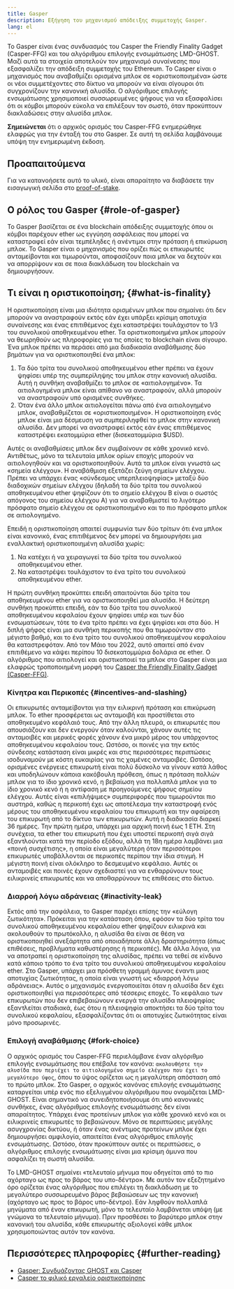 ```yaml
---
title: Gasper
description: Εξήγηση του μηχανισμού απόδειξης συμμετοχής Gasper.
lang: el
---
```


Το Gasper είναι ένας συνδυασμός του Casper the Friendly Finality Gadget (Casper-FFG) και του αλγόριθμου επιλογής ενσωμάτωσης LMD-GHOST. Μαζί αυτά τα στοιχεία αποτελούν τον μηχανισμό συναίνεσης που εξασφαλίζει την απόδειξη συμμετοχής του Ethereum. Το Casper είναι ο μηχανισμός που αναβαθμίζει ορισμένα μπλοκ σε «οριστικοποιημένα» ώστε οι νέοι συμμετέχοντες στο δίκτυο να μπορούν να είναι σίγουροι ότι συγχρονίζουν την κανονική αλυσίδα. Ο αλγόριθμος επιλογής ενσωμάτωσης χρησιμοποιεί συσσωρευμένες ψήφους για να εξασφαλίσει ότι οι κόμβοι μπορούν εύκολα να επιλέξουν τον σωστό, όταν προκύπτουν διακλαδώσεις στην αλυσίδα μπλοκ.

**Σημειώνεται** ότι ο αρχικός ορισμός του Casper-FFG ενημερώθηκε ελαφρώς για την ένταξή του στο Gasper. Σε αυτή τη σελίδα λαμβάνουμε υπόψη την ενημερωμένη έκδοση.

## Προαπαιτούμενα

Για να κατανοήσετε αυτό το υλικό, είναι απαραίτητο να διαβάσετε την εισαγωγική σελίδα στο [proof-of-stake](/developers/docs/consensus-mechanisms/pos/).

## Ο ρόλος του Gasper {#role-of-gasper}

Το Gasper βασίζεται σε ένα blockchain απόδειξης συμμετοχής όπου οι κόμβοι παρέχουν ether ως εγγύηση ασφάλειας που μπορεί να καταστραφεί εάν είναι τεμπέληδες ή ανέντιμοι στην πρόταση ή επικύρωση μπλοκ. Το Gasper είναι ο μηχανισμός που ορίζει πώς οι επικυρωτές ανταμείβονται και τιμωρούνται, αποφασίζουν ποια μπλοκ να δεχτούν και να απορρίψουν και σε ποια διακλάδωση του blockchain να δημιουργήσουν.

## Τι είναι η οριστικοποίηση; {#what-is-finality}

Η οριστικοποίηση είναι μια ιδιότητα ορισμένων μπλοκ που σημαίνει ότι δεν μπορούν να αναστραφούν εκτός εάν έχει υπάρξει κρίσιμη αποτυχία συναίνεσης και ένας επιτιθέμενος έχει καταστρέψει τουλάχιστον το 1/3 του συνολικού αποθηκευμένου ether. Τα οριστικοποιημένα μπλοκ μπορούν να θεωρηθούν ως πληροφορίες για τις οποίες το blockchain είναι σίγουρο. Ένα μπλοκ πρέπει να περάσει από μια διαδικασία αναβάθμισης δύο βημάτων για να οριστικοποιηθεί ένα μπλοκ:

1. Τα δύο τρίτα του συνολικού αποθηκευμένου ether πρέπει να έχουν ψηφίσει υπέρ της συμπερίληψης του μπλοκ στην κανονική αλυσίδα. Αυτή η συνθήκη αναβαθμίζει το μπλοκ σε «αιτιολογημένο». Τα αιτιολογημένα μπλοκ είναι απίθανο να αναστραφούν, αλλά μπορούν να αναστραφούν υπό ορισμένες συνθήκες.
2. Όταν ένα άλλο μπλοκ αιτιολογείται πάνω από ένα αιτιολογημένο μπλοκ, αναβαθμίζεται σε «οριστικοποιημένο». Η οριστικοποίηση ενός μπλοκ είναι μια δέσμευση να συμπεριληφθεί το μπλοκ στην κανονική αλυσίδα. Δεν μπορεί να αναστραφεί εκτός εάν ένας επιτιθέμενος καταστρέψει εκατομμύρια ether (δισεκατομμύρια $USD).

Αυτές οι αναβαθμίσεις μπλοκ δεν συμβαίνουν σε κάθε χρονικό κενό. Αντιθέτως, μόνο τα τελευταία μπλοκ ορίων εποχής μπορούν να αιτιολογηθούν και να οριστικοποιηθούν. Αυτά τα μπλοκ είναι γνωστά ως «σημεία ελέγχου». Η αναβάθμιση εξετάζει ζεύγη σημείων ελέγχου. Πρέπει να υπάρχει ένας «σύνδεσμος υπερπλειοψηφίας» μεταξύ δύο διαδοχικών σημείων ελέγχου (δηλαδή τα δύο τρίτα του συνολικού αποθηκευμένου ether ψηφίζουν ότι το σημείο ελέγχου B είναι ο σωστός απόγονος του σημείου ελέγχου A) για να αναβαθμιστεί το λιγότερο πρόσφατο σημείο ελέγχου σε οριστικοποιημένο και το πιο πρόσφατο μπλοκ σε αιτιολογημένο.

Επειδή η οριστικοποίηση απαιτεί συμφωνία των δύο τρίτων ότι ένα μπλοκ είναι κανονικό, ένας επιτιθέμενος δεν μπορεί να δημιουργήσει μια εναλλακτική οριστικοποιημένη αλυσίδα χωρίς:

1. Να κατέχει ή να χειραγωγεί τα δύο τρίτα του συνολικού αποθηκευμένου ether.
2. Να καταστρέψει τουλάχιστον το ένα τρίτο του συνολικού αποθηκευμένου ether.

Η πρώτη συνθήκη προκύπτει επειδή απαιτούνται δύο τρίτα του αποθηκευμένου ether για να οριστικοποιηθεί μια αλυσίδα. Η δεύτερη συνθήκη προκύπτει επειδή, εάν τα δύο τρίτα του συνολικού αποθηκευμένου κεφαλαίου έχουν ψηφίσει υπέρ και των δύο ενσωματώσεων, τότε το ένα τρίτο πρέπει να έχει ψηφίσει και στα δύο. Η διπλή ψήφος είναι μια συνθήκη περικοπής που θα τιμωρούνταν στο μέγιστο βαθμό, και το ένα τρίτο του συνολικού αποθηκευμένου κεφαλαίου θα καταστρεφόταν. Από τον Μάιο του 2022, αυτό απαιτεί από έναν επιτιθέμενο να κάψει περίπου 10 δισεκατομμύρια δολάρια σε ether. Ο αλγόριθμος που αιτιολογεί και οριστικοποιεί τα μπλοκ στο Gasper είναι μια ελαφρώς τροποποιημένη μορφή του [Casper the Friendly Finality Gadget (Casper-FFG)](https://arxiv.org/pdf/1710.09437.pdf).

### Κίνητρα και Περικοπές {#incentives-and-slashing}

Οι επικυρωτές ανταμείβονται για την ειλικρινή πρόταση και επικύρωση μπλοκ. Το ether προσφέρεται ως ανταμοιβή και προστίθεται στο αποθηκευμένο κεφάλαιό τους. Από την άλλη πλευρά, οι επικυρωτές που απουσιάζουν και δεν ενεργούν όταν καλούνται, χάνουν αυτές τις ανταμοιβές και μερικές φορές χάνουν ένα μικρό μέρος του υπάρχοντος αποθηκευμένου κεφαλαίου τους. Ωστόσο, οι ποινές για την εκτός σύνδεσης κατάσταση είναι μικρές και στις περισσότερες περιπτώσεις ισοδυναμούν με κόστη ευκαιρίας για τις χαμένες ανταμοιβές. Ωστόσο, ορισμένες ενέργειες επικυρωτή είναι πολύ δύσκολο να γίνουν κατά λάθος και υποδηλώνουν κάποια κακόβουλη πρόθεση, όπως η πρόταση πολλών μπλοκ για το ίδιο χρονικό κενό, η βεβαίωση για πολλαπλά μπλοκ για το ίδιο χρονικό κενό ή η αντίφαση με προηγούμενες ψήφους σημείου ελέγχου. Αυτές είναι «επιλήψιμες» συμπεριφορές που τιμωρούνται πιο αυστηρά, καθώς η περικοπή έχει ως αποτέλεσμα την καταστροφή ενός μέρους του αποθηκευμένου κεφαλαίου του επικυρωτή και την αφαίρεση του επικυρωτή από το δίκτυο των επικυρωτών. Αυτή η διαδικασία διαρκεί 36 ημέρες. Την πρώτη ημέρα, υπάρχει μια αρχική ποινή έως 1 ETH. Στη συνέχεια, τα ether του επικυρωτή που έχει υποστεί περικοπή σιγά σιγά εξαντλούνται κατά την περίοδο εξόδου, αλλά τη 18η ημέρα λαμβάνει μια «ποινή συσχέτισης», η οποία είναι μεγαλύτερη όταν περισσότεροι επικυρωτές υποβάλλονται σε περικοπές περίπου την ίδια στιγμή. Η μέγιστη ποινή είναι ολόκληρο το δεσμευμένο κεφάλαιο. Αυτές οι ανταμοιβές και ποινές έχουν σχεδιαστεί για να ενθαρρύνουν τους ειλικρινείς επικυρωτές και να αποθαρρύνουν τις επιθέσεις στο δίκτυο.

### Διαρροή λόγω αδράνειας {#inactivity-leak}

Εκτός από την ασφάλεια, το Gasper παρέχει επίσης την «εύλογη ζωτικότητα». Πρόκειται για την κατάσταση όπου, εφόσον τα δύο τρίτα του συνολικού αποθηκευμένου κεφαλαίου ether ψηφίζουν ειλικρινά και ακολουθούν το πρωτόκολλο, η αλυσίδα θα είναι σε θέση να οριστικοποιηθεί ανεξάρτητα από οποιαδήποτε άλλη δραστηριότητα (όπως επιθέσεις, προβλήματα καθυστέρησης ή περικοπές). Με άλλα λόγια, για να αποτραπεί η οριστικοποίηση της αλυσίδας, πρέπει να τεθεί σε κίνδυνο κατά κάποιο τρόπο το ένα τρίτο του συνολικού αποθηκευμένου κεφαλαίου ether. Στο Gasper, υπάρχει μια πρόσθετη γραμμή άμυνας έναντι μιας αποτυχίας ζωτικότητας, η οποία είναι γνωστή ως «διαρροή λόγω αδράνειας». Αυτός ο μηχανισμός ενεργοποιείται όταν η αλυσίδα δεν έχει οριστικοποιηθεί για περισσότερες από τέσσερις εποχές. Το κεφάλαιο των επικυρωτών που δεν επιβεβαιώνουν ενεργά την αλυσίδα πλειοψηφίας εξαντλείται σταδιακά, έως ότου η πλειοψηφία αποκτήσει τα δύο τρίτα του συνολικού κεφαλαίου, εξασφαλίζοντας ότι οι αποτυχίες ζωτικότητας είναι μόνο προσωρινές.

### Επιλογή αναβάθμισης {#fork-choice}

Ο αρχικός ορισμός του Casper-FFG περιελάμβανε έναν αλγόριθμο επιλογής ενσωμάτωσης που επέβαλε τον κανόνα: `ακολουθήστε την αλυσίδα που περιέχει το αιτιολογημένο σημείο ελέγχου που έχει το μεγαλύτερο ύψος`, όπου το ύψος ορίζεται ως η μεγαλύτερη απόσταση από το πρώτο μπλοκ. Στο Gasper, ο αρχικός κανόνας επιλογής ενσωμάτωσης καταργείται υπέρ ενός πιο εξελιγμένου αλγόριθμου που ονομάζεται LMD-GHOST. Είναι σημαντικό να συνειδητοποιήσουμε ότι υπό κανονικές συνθήκες, ένας αλγόριθμος επιλογής ενσωμάτωσης δεν είναι απαραίτητος. Υπάρχει ένας προτείνων μπλοκ για κάθε χρονικό κενό και οι ειλικρινείς επικυρωτές το βεβαιώνουν. Μόνο σε περιπτώσεις μεγάλης ασυγχρονίας δικτύου, ή όταν ένας ανέντιμος προτείνων μπλοκ έχει δημιουργήσει αμφιλογία, απαιτείται ένας αλγόριθμος επιλογής ενσωμάτωσης. Ωστόσο, όταν προκύπτουν αυτές οι περιπτώσεις, ο αλγόριθμος επιλογής ενσωμάτωσης είναι μια κρίσιμη άμυνα που ασφαλίζει τη σωστή αλυσίδα.

Το LMD-GHOST σημαίνει «τελευταίο μήνυμα που οδηγείται από το πιο αχόρταγο ως προς το βάρος του υπο-δέντρο». Με αυτόν τον εξεζητημένο όρο ορίζεται ένας αλγόριθμος που επιλέγει τη διακλάδωση με το μεγαλύτερο συσσωρευμένο βάρος βεβαιώσεων ως την κανονική (αχόρταγο ως προς το βάρος υπο-δέντρο). Εάν ληφθούν πολλαπλά μηνύματα από έναν επικυρωτή, μόνο το τελευταίο λαμβάνεται υπόψη (με γνώμονα το τελευταίο μήνυμα). Πριν προσθέσει το βαρύτερο μπλοκ στην κανονική του αλυσίδα, κάθε επικυρωτής αξιολογεί κάθε μπλοκ χρησιμοποιώντας αυτόν τον κανόνα.

## Περισσότερες πληροφορίες {#further-reading}

- [Gasper: Συνδυάζοντας GHOST και Casper](https://arxiv.org/pdf/2003.03052.pdf)
- [Casper το φιλικό εργαλείο οριστικοποίησης](https://arxiv.org/pdf/1710.09437.pdf)
